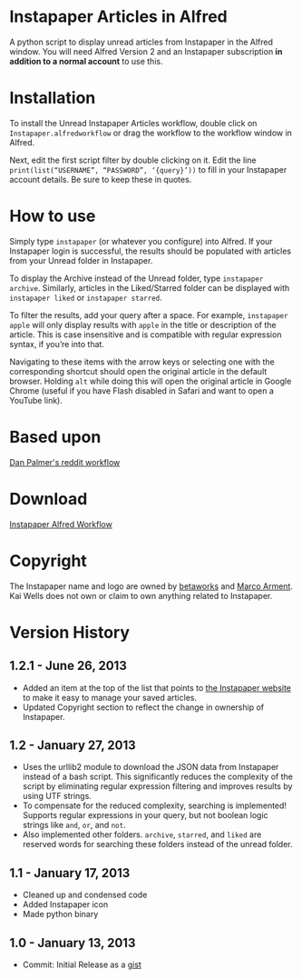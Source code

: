 Instapaper Articles in Alfred
===================

A python script to display unread articles from Instapaper in the Alfred window. You will need Alfred Version 2 and an Instapaper subscription **in addition to a normal account** to use this.

# Installation

To install the Unread Instapaper Articles workflow, double click on ```Instapaper.alfredworkflow``` or drag the workflow to the workflow window in Alfred.

Next, edit the first script filter by double clicking on it. Edit the line ```print(list(“USERNAME”, “PASSWORD”, ‘{query}’))``` to fill in your Instapaper account details. Be sure to keep these in quotes.

# How to use

Simply type ```instapaper``` (or whatever you configure) into Alfred. If your Instapaper login is successful, the results should be populated with articles from your Unread folder in Instapaper.

To display the Archive instead of the Unread folder, type ```instapaper archive```. Similarly, articles in the Liked/Starred folder can be displayed with ```instapaper liked``` or ```instapaper starred```.

To filter the results, add your query after a space. For example, ```instapaper apple``` will only display results with ```apple``` in the title or description of the article. This is case insensitive and is compatible with regular expression syntax, if you’re into that.

Navigating to these items with the arrow keys or selecting one with the corresponding shortcut should open the original article in the default browser. Holding ```alt``` while doing this will open the original article in Google Chrome (useful if you have Flash disabled in Safari and want to open a YouTube link).

# Based upon

[Dan Palmer's reddit workflow](http://danpalmer.me/blog/articles/2013-01-12-reddit-workflow-for-alfred-20.html)

# Download

[Instapaper Alfred Workflow](https://github.com/quells/unread-instapaper-alfred2/blob/master/Instapaper.alfredworkflow?raw=true)

# Copyright

The Instapaper name and logo are owned by [betaworks](http://betaworks.com) and [Marco Arment](http://www.marco.org). Kai Wells does not own or claim to own anything related to Instapaper.

# Version History

## 1.2.1 - June 26, 2013

- Added an item at the top of the list that points to [the Instapaper website](http://www.instapaper.com) to make it easy to manage your saved articles.
- Updated Copyright section to reflect the change in ownership of Instapaper.

## 1.2 - January 27, 2013

- Uses the urllib2 module to download the JSON data from Instapaper instead of a bash script. This significantly reduces the complexity of the script by eliminating regular expression filtering and improves results by using UTF strings.
- To compensate for the reduced complexity, searching is implemented! Supports regular expressions in your query, but not boolean logic strings like ```and```, ```or```, and ```not```.
- Also implemented other folders. ```archive```, ```starred```, and ```liked``` are reserved words for searching these folders instead of the unread folder.

## 1.1 - January 17, 2013

- Cleaned up and condensed code
- Added Instapaper icon
- Made python binary

## 1.0 - January 13, 2013

- Commit: Initial Release as a [gist](https://gist.github.com/4523191)